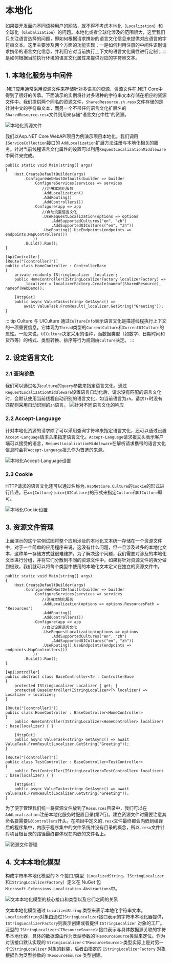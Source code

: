 # 本地化

如果要开发面向不同语种用户的网站，就不得不考虑本地化（`Localization`）和全球化（`Globalization`）的问题。本地化或者全球化涉及的范围很大，这里我们只关注语言选择的问题，即如何根据请求携带的语言文化信息来提供对应语言的字符串文本。这里主要涉及两个方面的功能实现：一是如何利用注册的中间件识别请求携带的语言文化信息，并利用它对当前执行上下文的语言文化属性进行定制；二是如何根据当前执行环境的语言文化属性来提供对应的字符串文本。

## 1. 本地化服务与中间件
.NET应用通常采用资源文件来存储针对多语言的资源，资源文件在.NET Core中得到了很好的传承。下面演示的实例将针对多语种的字符串文本存储在相应的资源文件中。我们提供两个同名的资源文件，`SharedResource.zh.resx`文件存储的是针对中文的字符串文本，而另一个不带任何语言文化扩展名的`SharedResource.resx`文件则用来存储“语言文化中性”的资源。

![本地化资源文件](https://i.loli.net/2021/03/30/zFyiceXd1tIEn7B.png)

我们以Asp.NET Core WebAPI项目为例演示项目本地化。我们调用`IServiceCollection`接口的 `AddLocalization`扩展方法注册与本地化相关的服务。针对当前线程语言文化属性的设置可以利用`RequestLocalizationMiddleware`中间件来完成。

```csharp{6-7,11-14,24-26,30}
public static void Main(string[] args)
{
    Host.CreateDefaultBuilder(args)
        .ConfigureWebHostDefaults(builder => builder
            .ConfigureServices(services => services
                //注册本地化服务
                .AddLocalization()
                .AddRouting()
                .AddControllers())
            .Configure(app => app
                //自动设置语言文化
                .UseRequestLocalization(options => options
                    .AddSupportedCultures("en", "zh")
                    .AddSupportedUICultures("en", "zh"))
                .UseRouting().UseEndpoints(endpoints => endpoints.MapControllers())
            ))
        .Build().Run();
}

[ApiController]
[Route("[controller]")]
public class HomeController : ControllerBase
{
    private readonly IStringLocalizer _localizer;
    public HomeController(IStringLocalizerFactory localizerFactory) =>
        _localizer = localizerFactory.Create(nameof(SharedResource), nameof(WebDemo));

    [HttpGet]
    public async ValueTask<string> GetAsync() =>
        await ValueTask.FromResult(_localizer.GetString("Greeting"));
}
```

::: tip Culture 与 UICulture
通过`CultureInfo`表示语言文化是描述线程执行上下文的一项重要信息，它体现为`Thread`类型的`CurrentCulture`和`CurrentUICulture`的属性。一般来说，`UICulture`决定采用的语种，而数据类型（如数字、日期时间和货币等）的格式、类型转换、排序等行为规则由`Culture`决定。
:::

## 2. 设定语言文化
### 2.1 查询参数
我们可以通过名为`culture`的`query`参数来指定语言文化。通过`RequestLocalizationMiddleware`设置语言自动化后，请求没有匹配的语言文化时，会默认使用当前线程自动识别的语言文化，如当前语言为`zh`，请求`fr`时没有匹配则采用自动识别的`zh`语言。
![针对不同语言文化的响应](https://i.loli.net/2021/03/30/pKovt9n4QIHmDsy.png)

### 2.2 Accept-Language
针对本地化资源的请求除了可以采用查询字符串来指定语言文化，还可以通过设置`Accept-Language`请求头来指定语言文化。`Accept-Language`请求报文头表示客户端可以接受的语言，`RequestLocalizationMiddleware`在解析请求携带的语言文化信息时会将`Accept-Language`报头作为首选的来源。

![本地化Accept-Language设置](https://i.loli.net/2021/03/31/zUIxoVDJYgRHNaF.png)

### 2.3 Cookie
HTTP请求的语言文化还可以通过名称为`.AspNetCore.Culture`的`Cookie`的形式进行传递。已`c={Culture}|uic={UICulture}`的形式来指定`Culture`和`UICulture`即可。

![本地化Cookie设置](https://i.loli.net/2021/03/31/pwXjTYVSghCbKPa.png)

## 3. 资源文件管理
上面演示的这个实例试图将整个应用涉及的本地化文本统一存储在一个资源文件中，对于一个简单的应用程序来说，这没有什么问题，但一旦涉及过多的本地化文本，这种单一存储方式就很难维护。为了解决这个问题，我们需要对涉及的本地化文本进行分组，并将它们分散到不同的资源文件中。如果将针对资源文件的拆分做到极致，我们就可以将每个类型中使用的本地化文本定义在独立的资源文件中。

```csharp{6-7,11-14,20-25,30,33}
public static void Main(string[] args)
{
    Host.CreateDefaultBuilder(args)
        .ConfigureWebHostDefaults(builder => builder
            .ConfigureServices(services => services
                //注册本地化服务
                .AddLocalization(options => options.ResourcesPath = "Resources")
                .AddRouting()
                .AddControllers())
            .Configure(app => app
                //自动设置语言文化
                .UseRequestLocalization(options => options
                    .AddSupportedCultures("en", "zh")
                    .AddSupportedUICultures("en", "zh"))
                .UseRouting().UseEndpoints(endpoints => endpoints.MapControllers())
            ))
        .Build().Run();
}

[ApiController]
public abstract class BaseController<T> : ControllerBase
{
    protected IStringLocalizer Localizer { get; }
    protected BaseController(IStringLocalizer<T> localizer) => Localizer = localizer;
}

[Route("[controller]")]
public class HomeController : BaseController<HomeController>
{
    public HomeController(IStringLocalizer<HomeController> localizer) : base(localizer) { }

    [HttpGet]
    public async ValueTask<string> GetAsync() => await ValueTask.FromResult(Localizer.GetString("Greeting"));
}

[Route("[controller]")]
public class TestController : BaseController<TestController>
{
    public TestController(IStringLocalizer<TestController> localizer) : base(localizer) { }

    [HttpGet]
    public async ValueTask<string> GetAsync() => await ValueTask.FromResult(Localizer.GetString("Greeting"));
}
```
为了便于管理我们统一将资源文件放到了`Resources`目录中，我们可以在`AddLocalization`注册本地化服务时配置目录(第7行)。建立资源文件时需要注意其命名要需要以`Controllers`开头。在项目中定义的`.resx`文件最终都会内嵌到编译后的程序集中，内嵌于程序集中的文件系统并没有目录的概念，所以`.resx`文件针对项目根目录的路径最终都体现在内嵌的文件名上。

![资源文件管理](https://i.loli.net/2021/03/31/YyVJ9WaHvNXrPmG.png)


## 4. 文本本地化模型
构成字符串本地化模型的 3 个接口/类型（`LocalizedString`、`IStringLocalizer` 和`IStringLocalizerFactory`）定义在 NuGet 包`Microsoft.Extensions.Localization.Abstractions`中。

![文本本地化模型的核心接口和类型以及它们之间的关系](https://i.loli.net/2021/03/31/F9eNPiOEKxwlR3j.png)

文本本地化模型通过 `LocalizedString` 类型来表示本地化字符串文本。`LocalizedString`对象由通过`IStringLocalizer`接口表示的字符串本地化器提供，`IStringLocalizerFactory`则表示创建或者提供 `IStringLocalizer` 对象的工厂。泛型的 `IStringLocalizer＜TResourceSource＞`接口表示与具体数据源关联的字符串本地化器，具体的数据源由作为泛型参数的`TResourceSource`类型来定位。作为对该接口默认实现的 `StringLocalizer＜TResourceSource＞`类型实际上是对另一个`IStringLocalizer` 对象的封装，后者由指定的 `IStringLocalizerFactory` 对象根据作为泛型参数的 `TResourceSource` 类型创建。
